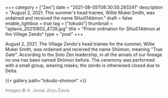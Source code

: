 +++
category = ["Zen"]
date = "2021-08-05T08:30:50.293241"
description = "August 2, 2021. This summer's head trainee, Willie Mukei Smith, was ordained and received the name Sh\u014dmon."
draft = false
enable_lightbox = true
tag = ["tokudo"]
thumbnail = "ajdavis_20210802_4728.jpg"
title = "Priest ordination for Sh\u014dmon at the Village Zendo"
type = "post"
+++

August 2, 2021. The Village Zendo's head trainee for the summer, Willie Mukei Smith, was ordained and received the name Shōmon, meaning "True Gate". According to the Soto Zen leadership, in all the annals of our lineage no one has been named Shōmon before. The ceremony was performed with a small group, wearing masks; the zendo is otherwised closed due to Delta.

{{< gallery path="tokudo-shomon" >}}

<span style="color: gray">Images &copy; A. Jesse Jiryu Davis</span>
